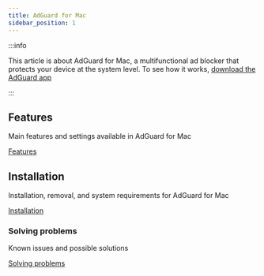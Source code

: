 ```yaml
---
title: AdGuard for Mac
sidebar_position: 1
---
```


:::info

This article is about AdGuard for Mac, a multifunctional ad blocker that protects your device at the system level. To see how it works, [download the AdGuard app](https://agrd.io/download-kb-adblock)

:::

## Features

Main features and settings available in AdGuard for Mac

[Features](/adguard-for-mac/features/features.md)

## Installation

Installation, removal, and system requirements for AdGuard for Mac

[Installation](/adguard-for-mac/installation.md)

### Solving problems

Known issues and possible solutions

[Solving problems](/adguard-for-mac/solving-problems/solving-problems.md)
